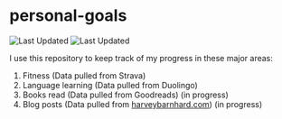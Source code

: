 # personal-goals
![Last Updated](https://img.shields.io/date/1609815232?color=FC4C02&label=Fitness%20Updated&logo=strava)
![Last Updated](https://img.shields.io/date/1609815232?color=7ac70c&label=Language%20Updated&logo=duolingo)

I use this repository to keep track of my progress in these major areas:

1. Fitness (Data pulled from Strava)
2. Language learning (Data pulled from Duolingo)
3. Books read (Data pulled from Goodreads) (in progress)
4. Blog posts (Data pulled from [harveybarnhard.com](https://harveybarnhard.com)) (in progress)
